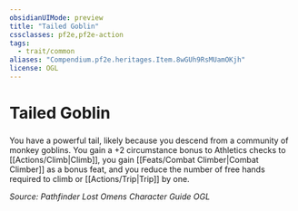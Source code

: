 ```yaml
---
obsidianUIMode: preview
title: "Tailed Goblin"
cssclasses: pf2e,pf2e-action
tags:
  - trait/common
aliases: "Compendium.pf2e.heritages.Item.8wGUh9RsMUamOKjh"
license: OGL
---
```

# Tailed Goblin

### 






You have a powerful tail, likely because you descend from a community of monkey goblins. You gain a +2 circumstance bonus to Athletics checks to [[Actions/Climb|Climb]], you gain [[Feats/Combat Climber|Combat Climber]] as a bonus feat, and you reduce the number of free hands required to climb or [[Actions/Trip|Trip]] by one.

*Source: Pathfinder Lost Omens Character Guide*
*OGL*